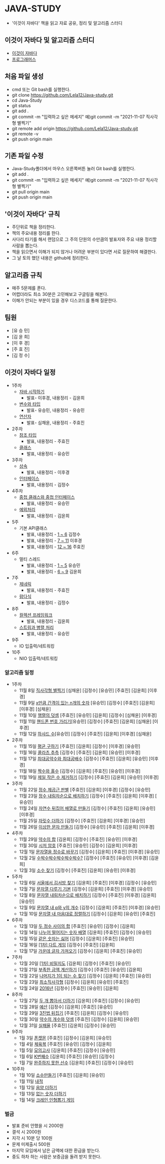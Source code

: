 # JAVA-STUDY
* '이것이 자바다' 책을 읽고 자료 공유, 정리 및 알고리즘 스터디
## 이것이 자바다 및 알고리즘 스터디
* [이것이 자바다](http://www.yes24.com/Product/Goods/15651484?OzSrank=2)
* [프로그래머스](https://programmers.co.kr/)
## 처음 파일 생성
* cmd 또는 Git bash를 실행한다.
* git clone https://github.com/Lela12/Java-study.git
* cd Java-Study
* git status
* git add . 
* git commit -m "입력하고 싶은 메세지" 예)git commit -m "2021-11-07 직사각형 별찍기"
* git remote add origin https://github.com/Lela12/Java-study.git
* git remote -v
* git push origin main
## 기존 파일 수정
* Java-Study폴더에서 마우스 오른쪽버튼 눌러 Git bash를 실행한다.
* git add .
* git commit -m "입력하고 싶은 메세지" 예)git commit -m "2021-11-07 직사각형 별찍기"
* git pull origin main
* git push origin main
## '이것이 자바다' 규칙
* 주단위로 책을 정리한다.
* 책의 주요내용 정리를 한다.
* 사다리 타기를 해서 랜덤으로 그 주의 단원의 수만큼의 발표자와 주요 내용 정리할 사람을 뽑는다.
* 책을 읽으면서 이해가 되지 않거나 어려운 부분이 있다면 서로 질문하여 해결한다.
* 그 날 토의 했던 내용은 github에 정리한다.
## 알고리즘 규칙
* 매주 5문제를 푼다.
* 어렵더라도 최소 30분은 고민해보고 구글링을 해본다.
* 이해가 안되는 부분이 있을 경우 디스코드를 통해 질문한다.
## 팀원
* [유 승 민] 
* [김 윤 희]
* [이 후 경]
* [주 효 진]
* [김 정 수]
## 이것이 자바다 일정 
* 1주차 
  * [자바 시작하기](./Java/Chapter1.md) 
    * 발표- 이후경, 내용정리 - 김윤희
  * [변수와 타입](./Java/Chapter2.md)
    * 발표- 유승민, 내용정리 - 유승민
  * [연산자](./Java/Chapter3.md)
    * 발표- 심채윤, 내용정리 - 주효진
* 2주차 
  * [참조 타입](./Java/Chapter5.pdf)
    * 발표, 내용정리 - 주효진
  * [클래스](./Java/Chapter6.md)
    * 발표, 내용정리 - 유승민
* 3주차        
  * [상속](./Java/ch07_상속.pptx)
    * 발표, 내용정리 - 이후경
  * [인터페이스]()
    * 발표, 내용정리 - 김정수
* 4주차
  * [중첩 클래스와 중첩 인터페이스](./Java/)
    * 발표, 내용정리 - 유승민
  * [예외처리](./Java/Chapter10.md)
    * 발표, 내용정리 - 김윤희
* 5주
  * 기본 API클래스 
    * 발표, 내용정리 - [1 ~ 6](./Java/) 김정수
    * 발표, 내용정리 - [7 ~ 11](./Java/) 이후경
    * 발표, 내용정리 - [12 ~ 16](./Java/chapter11-3.pdf) 주효진
* 6주
  * 멀티 스레드
    * 발표, 내용정리 - [1 ~ 5](./Java/) 유승민
    * 발표, 내용정리 - [6 ~ 9](./Java/Chapter12_2.md) 김윤희
* 7주
  * [제네릭](./Java/Chapter13.pdf)
    * 발표, 내용정리 - 주효진
  * [람다식](./Java/)
    * 발표, 내용정리 - 김정수
* 8주
  * [컬렉션 프레임워크](./Java/)
    * 발표, 내용정리 - 김윤희
  * [스트림과 병렬 처리](./Java/)
    * 발표, 내용정리 - 유승민
* 9주
  * IO 입출력/네트워킹
* 10주
  * NIO 입출력/네트워킹
### 알고리즘 일정
* 1주차
  * 11월 8일  [직사각형 별찍기](https://programmers.co.kr/learn/courses/30/lessons/12969) [심채윤] [김정수] [유승민] [주효진] [김윤희] [이후경]
  * 11월 9일  [x만큼 간격이 있는 n개의 숫자](https://programmers.co.kr/learn/courses/30/lessons/12954) [유승민] [김정수] [주효진] [김윤희] [이후경] [심채윤]
  * 11월 10일 [행렬의 덧셈](https://programmers.co.kr/learn/courses/30/lessons/12950) [주효진] [유승민] [김윤희] [김정수] [심채윤] [이후경]
  * 11월 11일 [핸드폰 번호 가리기](https://programmers.co.kr/learn/courses/30/lessons/12948)[유승민] [김정수] [주효진] [김윤희] [심채윤] [이후경] 
  * 11월 12일 [하샤드 수](https://programmers.co.kr/learn/courses/30/lessons/12947)[유승민] [김정수] [주효진] [김윤희] [이후경] [심채윤]
* 2주차
  * 11월 15일 [평균 구하기](https://programmers.co.kr/learn/courses/30/lessons/12944) [주효진] [김윤희] [김정수] [이후경] [유승민]
  * 11월 16일 [콜라츠 추측](https://programmers.co.kr/learn/courses/30/lessons/12943) [김정수] [주효진] [김윤희] [유승민] [이후경] 
  * 11월 17일 [최대공약수와 최대공배수](https://programmers.co.kr/learn/courses/30/lessons/12940) [김정수] [주효진] [김윤희] [유승민] [이후경] 
  * 11월 18일 [짝수와 홀수](https://programmers.co.kr/learn/courses/30/lessons/12937) [김정수] [김윤희] [주효진] [유승민] [이후경] 
  * 11월 19일 [제일 작은 수 제거하기](https://programmers.co.kr/learn/courses/30/lessons/12935) [김정수] [주효진] [김윤희] [유승민] [이후경] 
* 3주차
  * 11월 22일 [정수 제곱근 판별](https://programmers.co.kr/learn/courses/30/lessons/12934) [주효진] [김윤희] [이후경] [김정수] [유승민]
  * 11월 23일 [정수 내림차순으로 배치하기](https://programmers.co.kr/learn/courses/30/lessons/12933) [김정수] [주효진] [김윤희] [이후경] [ 유승민]
  * 11월 24일 [자연수 뒤집어 배열로 만들기](https://programmers.co.kr/learn/courses/30/lessons/12932) [김정수] [주효진] [김윤희] [유승민] [이후경]
  * 11월 25일 [자릿수 더하기](https://programmers.co.kr/learn/courses/30/lessons/12931) [김정수] [주효진] [김윤희] [이후경] [유승민]
  * 11월 26일 [이상한 문자 만들기](https://programmers.co.kr/learn/courses/30/lessons/12930) [김정수] [유승민] [주효진] [김윤희] [이후경]
* 4주차
  * 11월 29일 [약수의 합](https://programmers.co.kr/learn/courses/30/lessons/12928) [김윤희] [김정수] [주효진] [유승민] [이후경]
  * 11월 30일 [시저 암호](https://programmers.co.kr/learn/courses/30/lessons/12926) [주효진] [유승민] [김정수] [김윤희] [이후경]
  * 12월 1일  [문자열을 정수로 바꾸기](https://programmers.co.kr/learn/courses/30/lessons/12925) [김정수] [김윤희] [주효진] [이후경] [유승민]
  * 12월 2일  [수박수박수박수박수박수?](https://programmers.co.kr/learn/courses/30/lessons/12922) [김정수] [주효진] [유승민] [이후경] [김윤희]
  * 12월 3일  [소수 찾기](https://programmers.co.kr/learn/courses/30/lessons/12921) [김정수] [주효진] [김윤희] [유승민] [이후경]
* 5주차
  * 12월 6일  [서울에서 김서방 찾기](https://programmers.co.kr/learn/courses/30/lessons/12919) [김윤희] [주효진] [이후경] [김정수] [유승민]
  * 12월 7일  [문자열 다루기 기본](https://programmers.co.kr/learn/courses/30/lessons/12918) [김정수] [김윤희] [주효진] [이후경] [유승민]
  * 12월 8일  [문자열 내림차순으로 배치하기](https://programmers.co.kr/learn/courses/30/lessons/12917) [김정수] [주효진] [이후경] [김윤희] [유승민]
  * 12월 9일  [문자열 내 p와 y의 개수](https://programmers.co.kr/learn/courses/30/lessons/12916) [김정수] [김윤희] [주효진] [이후경] [유승민]
  * 12월 10일 [문자열 내 마음대로 정렬하기](https://programmers.co.kr/learn/courses/30/lessons/12915) [김정수] [김윤희] [유승민] [주효진]
* 6주차
  * 12월 13일  [두 정수 사이의 합](https://programmers.co.kr/learn/courses/30/lessons/12912) [주효진] [유승민] [김정수] [김윤희] 
  * 12월 14일  [나누어 떨어지는 숫자 배열](https://programmers.co.kr/learn/courses/30/lessons/12910) [김윤희] [주효진] [김정수] [유승민]
  * 12월 15일  [같은 숫자는 싫어](https://programmers.co.kr/learn/courses/30/lessons/12906) [김정수] [김윤희] [주효진] [유승민]
  * 12월 16일  [[1차] 다트 게임](https://programmers.co.kr/learn/courses/30/lessons/17682) [김정수] [주효진] [김윤희] 
  * 12월 17일 [가운데 글자 가져오기](https://programmers.co.kr/learn/courses/30/lessons/12903) [김정수] [김윤희] [주효진] [유승민]
* 7주차
  * 12월 20일  [[1차] 비밀지도](https://programmers.co.kr/learn/courses/30/lessons/17681) [김윤희] [김정수] [주효진] [유승민]
  * 12월 21일  [부족한 금액 계산하기](https://programmers.co.kr/learn/courses/30/lessons/82612) [김정수] [주효진] [유승민] [김윤희]
  * 12월 22일  [나머지가 1이 되는 수 찾기](https://programmers.co.kr/learn/courses/30/lessons/87389) [김정수] [김윤희] [주효진] [유승민]
  * 12월 23일  [최소직사각형](https://programmers.co.kr/learn/courses/30/lessons/86491) [김정수] [김윤희] [유승민] [주효진]
  * 12월 24일 [2016년](https://programmers.co.kr/learn/courses/30/lessons/12901) [김정수] [주효진] [유승민] [김윤희]
* 8주차
  * 12월 27일  [두 개 뽑아서 더하기](https://programmers.co.kr/learn/courses/30/lessons/68644) [김윤희] [주효진] [김정수] [유승민]
  * 12월 28일  [예산](https://programmers.co.kr/learn/courses/30/lessons/12982) [김정수] [김윤희] [주효진] [유승민]
  * 12월 29일  [3진법 뒤집기](https://programmers.co.kr/learn/courses/30/lessons/68935) [주효진] [김윤희] [김정수] [유승민]
  * 12월 30일  [약수의 개수와 덧셈](https://programmers.co.kr/learn/courses/30/lessons/77884) [주효진] [김정수] [김윤희] [유승민]
  * 12월 31일 [실패율](https://programmers.co.kr/learn/courses/30/lessons/42889) [주효진] [김윤희] [김정수] [유승민]
* 9주차
  * 1월 3일  [폰켓몬](https://programmers.co.kr/learn/courses/30/lessons/1845) [주효진] [김정수] [김윤희] [유승민]
  * 1월 4일  [체육복](https://programmers.co.kr/learn/courses/30/lessons/42862) [주효진] [유승민] [김정수] [김윤희]
  * 1월 5일  [모의고사](https://programmers.co.kr/learn/courses/30/lessons/42840) [김윤희] [주효진] [김정수] [유승민]
  * 1월 6일  [K번째수](https://programmers.co.kr/learn/courses/30/lessons/42748) [김윤희] [주효진] [유승민] [김정수]
  * 1월 7일  [완주하지 못한 선수](https://programmers.co.kr/learn/courses/30/lessons/42576) [김윤희] [주효진] [김정수] [유승민]
* 10주차
  * 1월 10일 [소수만들기](https://programmers.co.kr/learn/courses/30/lessons/12977) [주효진] [김윤희] [유승민]
  * 1월 11일 [내적](https://programmers.co.kr/learn/courses/30/lessons/70128)
  * 1월 12일 [음양 더하기](https://programmers.co.kr/learn/courses/30/lessons/76501)
  * 1월 13일 [없는 숫자 더하기](https://programmers.co.kr/learn/courses/30/lessons/86051)
  * 1월 14일 [크레인 인형뽑기 게임](https://programmers.co.kr/learn/courses/30/lessons/64061)
### 벌금
* 발표 준비 안했을 시 2000원
* 결석 시 2000원
* 지각 시 10분 당 100원
* 문제 미제출시 500원
* 마지막 모임에서 남은 금액에 대한 환급을 받는다.
* 중도 하차 하는 사람은 보증금을 돌려 받지 못한다.

